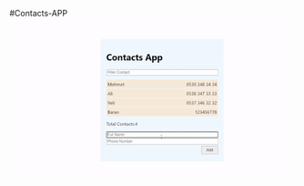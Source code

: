 #Contacts-APP
![Review](https://github.com/baranoden/React-Projects/blob/master/contacts-app/src/assets/review.gif)


